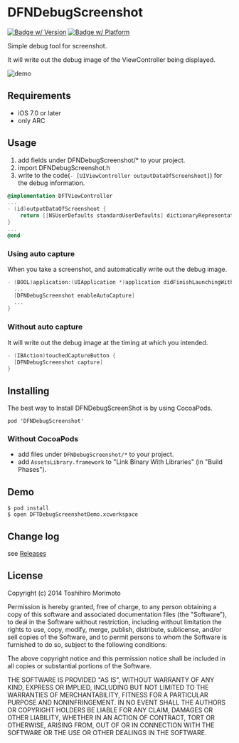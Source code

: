 # DFNDebugScreenshot
[![Badge w/ Version](http://cocoapod-badges.herokuapp.com/v/DFNDebugScreenshot/badge.png)](http://cocoadocs.org/docsets/DFNDebugScreenshot)
[![Badge w/ Platform](http://cocoapod-badges.herokuapp.com/p/DFNDebugScreenshot/badge.png)](http://cocoadocs.org/docsets/DFNDebugScreenshot)


Simple debug tool for screenshot.

It will write out the debug image of the ViewController being displayed.

![demo](https://github.com/dealforest/DFNDebugScreenShot/raw/master/images/demo.gif)

## Requirements
* iOS 7.0 or later
* only ARC

## Usage

1. add fields under DFNDebugScreenshot/* to your project.
2. import DFNDebugScreenshot.h
3. write to the code(`- [UIViewController outputDataOfScreenshoot]`) for the debug information. 

```objective-c
@implementation DFTViewController
... 
- (id)outputDataOfScreenshoot {
    return [[NSUserDefaults standardUserDefaults] dictionaryRepresentation];
}
...
@end
```

### Using auto capture
When you take a screenshot, and automatically write out the debug image.

```objective-c
- (BOOL)application:(UIApplication *)application didFinishLaunchingWithOptions:(NSDictionary *)launchOptions {
  ...
  [DFNDebugScreenshot enableAutoCapture]
  ...
}
```

### Without auto capture
It will write out the debug image at the timing at which you intended.

```objective-c
- (IBAction)touchedCaptureButton {
  [DFNDebugScreenshot capture]
}
```

## Installing

The best way to Install DFNDebugScreenShot is by using CocoaPods.
```
pod 'DFNDebugScreenshot'
```

### Without CocoaPods 

- add files under `DFNDebugScreenshot/*` to your project.
- add `AssetsLibrary.framework` to "Link Binary With Libraries" (in "Build Phases").
 
## Demo

```shell
$ pod install
$ open DFTDebugScreenshotDemo.xcworkspace
```

## Change log

see [Releases](https://github.com/dealforest/DFNDebugScreenshot/releases)

## License

Copyright (c) 2014 Toshihiro Morimoto

Permission is hereby granted, free of charge, to any person obtaining a copy of this software and associated documentation files (the "Software"), to deal in the Software without restriction, including without limitation the rights to use, copy, modify, merge, publish, distribute, sublicense, and/or sell copies of the Software, and to permit persons to whom the Software is furnished to do so, subject to the following conditions:

The above copyright notice and this permission notice shall be included in all copies or substantial portions of the Software.

THE SOFTWARE IS PROVIDED "AS IS", WITHOUT WARRANTY OF ANY KIND, EXPRESS OR IMPLIED, INCLUDING BUT NOT LIMITED TO THE WARRANTIES OF MERCHANTABILITY, FITNESS FOR A PARTICULAR PURPOSE AND NONINFRINGEMENT. IN NO EVENT SHALL THE AUTHORS OR COPYRIGHT HOLDERS BE LIABLE FOR ANY CLAIM, DAMAGES OR OTHER LIABILITY, WHETHER IN AN ACTION OF CONTRACT, TORT OR OTHERWISE, ARISING FROM, OUT OF OR IN CONNECTION WITH THE SOFTWARE OR THE USE OR OTHER DEALINGS IN THE SOFTWARE.
